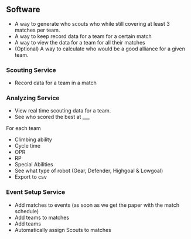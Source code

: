 ## Software

* A way to generate who scouts who while still covering at least 3 matches per team.
* A way to keep record data for a team for a certain match
* A way to view the data for a team for all their matches
* (Optional) A way to calculate who would be a good alliance for a given team. 

### Scouting Service

* Record data for a team in a match

### Analyzing Service

* View real time scouting data for a team. 
* See who scored the best at ___

For each team

* Climbing ability
* Cycle time
* OPR
* RP
* Special Abilities
* See what type of robot (Gear, Defender, Highgoal & Lowgoal)
* Export to csv


### Event Setup Service

* Add matches to events (as soon as we get the paper with the match schedule)
* Add teams to matches
* Add teams
* Automatically assign Scouts to matches
